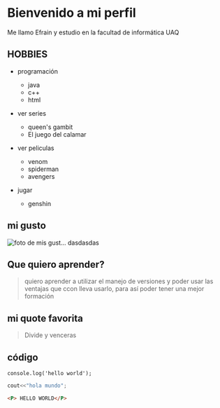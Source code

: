 # Bienvenido a mi perfil

Me llamo Efrain y estudio en la facultad de informática UAQ

## HOBBIES

- programación
    - java
    - c++
    - html
- ver series
    - queen's gambit
    - El juego del calamar 

 - ver peliculas 
    - venom
    - spiderman
    - avengers 
- jugar
    -   genshin

## mi gusto
![foto de mis gust...](mascota.jpg)
dasdasdas

## Que quiero aprender?
> quiero aprender a utilizar el manejo de versiones y poder usar las ventajas que ccon lleva usarlo, para así poder tener una mejor formación 


## mi quote favorita

> Divide y venceras

## código

```javascrip
console.log('hello world');
```

``` c++
cout<<"hola mundo";
``` 


``` html
<P> HELLO WORLD</P>
```
